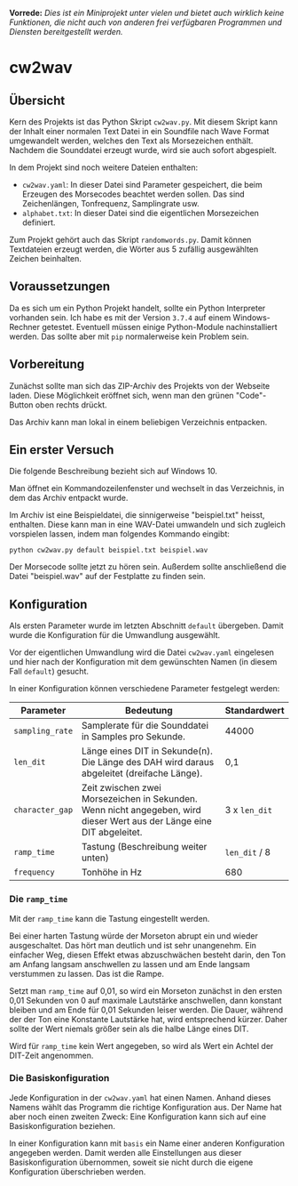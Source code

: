 **Vorrede:** *Dies ist ein Miniprojekt unter vielen und bietet auch wirklich keine Funktionen, die nicht auch von anderen frei verfügbaren Programmen und Diensten bereitgestellt werden.*
 
# cw2wav
## Übersicht

Kern des Projekts ist das Python Skript `cw2wav.py`. Mit diesem Skript kann der Inhalt einer normalen Text Datei in ein Soundfile nach Wave Format umgewandelt werden, welches den Text als Morsezeichen enthält. Nachdem die Sounddatei erzeugt wurde, wird sie auch sofort abgespielt.

In dem Projekt sind noch weitere Dateien enthalten:

- `cw2wav.yaml`: In dieser Datei sind Parameter gespeichert, die beim Erzeugen des Morsecodes beachtet werden sollen. Das sind Zeichenlängen, Tonfrequenz, Samplingrate usw.
- `alphabet.txt`: In dieser Datei sind die eigentlichen Morsezeichen definiert.

Zum Projekt gehört auch das Skript `randomwords.py`. Damit können Textdateien erzeugt werden, die Wörter aus 5 zufällig ausgewählten Zeichen beinhalten.

## Voraussetzungen

Da es sich um ein Python Projekt handelt, sollte ein Python Interpreter vorhanden sein. Ich habe es mit der Version `3.7.4` auf einem Windows-Rechner getestet. Eventuell müssen einige Python-Module nachinstalliert werden. Das sollte aber mit `pip` normalerweise kein Problem sein.

## Vorbereitung

Zunächst sollte man sich das ZIP-Archiv des Projekts von der Webseite laden. Diese Möglichkeit eröffnet sich, wenn man den grünen "Code"-Button oben rechts drückt.

Das Archiv kann man lokal in einem beliebigen Verzeichnis entpacken.
## Ein erster Versuch

Die folgende Beschreibung bezieht sich auf Windows 10.

Man öffnet ein Kommandozeilenfenster und wechselt in das Verzeichnis, in dem das Archiv entpackt wurde.

Im Archiv ist eine Beispieldatei, die sinnigerweise "beispiel.txt" heisst, enthalten. Diese kann man in eine WAV-Datei
umwandeln und sich zugleich vorspielen lassen, indem man folgendes Kommando eingibt:

`python cw2wav.py default beispiel.txt beispiel.wav`

Der Morsecode sollte jetzt zu hören sein. Außerdem sollte anschließend die Datei "beispiel.wav" auf der Festplatte zu finden sein.

## Konfiguration

Als ersten Parameter wurde im letzten Abschnitt `default` übergeben. Damit wurde die Konfiguration für die Umwandlung ausgewählt.

Vor der eigentlichen Umwandlung wird die Datei `cw2wav.yaml` eingelesen und hier nach der Konfiguration mit dem gewünschten Namen (in diesem Fall `default`) gesucht.

In einer Konfiguration können verschiedene Parameter festgelegt werden:

| Parameter | Bedeutung | Standardwert |
| --------- | --------- | ------------ |
| `sampling_rate` | Samplerate für die Sounddatei in Samples pro Sekunde. | 44000 |
| `len_dit` | Länge eines DIT in Sekunde(n). Die Länge des DAH wird daraus abgeleitet (dreifache Länge). | 0,1 |
| `character_gap` | Zeit zwischen zwei Morsezeichen in Sekunden. Wenn nicht angegeben, wird dieser Wert aus der Länge eine DIT abgeleitet. | 3 x `len_dit` |
| `ramp_time` | Tastung (Beschreibung weiter unten) | `len_dit` / 8 |
| `frequency` | Tonhöhe in Hz | 680 |

### Die `ramp_time`

Mit der `ramp_time` kann die Tastung eingestellt werden.

Bei einer harten Tastung würde der Morseton abrupt ein und wieder ausgeschaltet. Das hört man deutlich und ist sehr unangenehm. Ein einfacher Weg, diesen Effekt etwas abzuschwächen besteht darin, den Ton am Anfang langsam anschwellen zu lassen und am Ende langsam verstummen zu lassen. Das ist die Rampe.

Setzt man `ramp_time` auf 0,01, so wird ein Morseton zunächst in den ersten 0,01 Sekunden von 0 auf maximale Lautstärke anschwellen, dann konstant bleiben und am Ende für 0,01 Sekunden leiser werden. Die Dauer, während der der Ton eine Konstante Lautstärke hat, wird entsprechend kürzer. Daher sollte der Wert niemals größer sein als die halbe Länge eines DIT. 

Wird für `ramp_time` kein Wert angegeben, so wird als Wert ein Achtel der DIT-Zeit angenommen.

### Die Basiskonfiguration

Jede Konfiguration in der `cw2wav.yaml` hat einen Namen. Anhand dieses Namens wählt das Programm die richtige Konfiguration aus. Der Name hat aber noch einen zweiten Zweck: Eine Konfiguration kann sich auf eine Basiskonfiguration beziehen.

In einer Konfiguration kann mit `basis` ein Name einer anderen Konfiguration angegeben werden. Damit werden alle Einstellungen aus dieser Basiskonfiguration übernommen, soweit sie nicht durch die eigene Konfiguration überschrieben werden.
